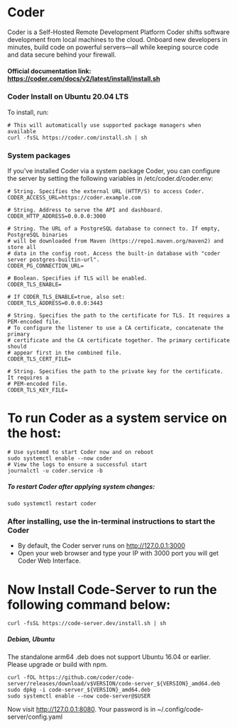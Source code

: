 # Coder
Coder is a Self-Hosted Remote Development Platform
Coder shifts software development from local machines to the cloud. 
Onboard new developers in minutes, build code on powerful servers—all while keeping source code and data secure behind your firewall.
#### Official documentation link: https://coder.com/docs/v2/latest/install/install.sh
### Coder Install on Ubuntu 20.04 LTS
To install, run:

    # This will automatically use supported package managers when available
    curl -fsSL https://coder.com/install.sh | sh

### System packages
If you've installed Coder via a system package Coder, you can configure the server by setting the following variables in /etc/coder.d/coder.env:

    # String. Specifies the external URL (HTTP/S) to access Coder.
    CODER_ACCESS_URL=https://coder.example.com
    
    # String. Address to serve the API and dashboard.
    CODER_HTTP_ADDRESS=0.0.0.0:3000
    
    # String. The URL of a PostgreSQL database to connect to. If empty, PostgreSQL binaries
    # will be downloaded from Maven (https://repo1.maven.org/maven2) and store all
    # data in the config root. Access the built-in database with "coder server postgres-builtin-url".
    CODER_PG_CONNECTION_URL=
    
    # Boolean. Specifies if TLS will be enabled.
    CODER_TLS_ENABLE=
    
    # If CODER_TLS_ENABLE=true, also set:
    CODER_TLS_ADDRESS=0.0.0.0:3443
    
    # String. Specifies the path to the certificate for TLS. It requires a PEM-encoded file.
    # To configure the listener to use a CA certificate, concatenate the primary
    # certificate and the CA certificate together. The primary certificate should
    # appear first in the combined file.
    CODER_TLS_CERT_FILE=
    
    # String. Specifies the path to the private key for the certificate. It requires a
    # PEM-encoded file.
    CODER_TLS_KEY_FILE=
    
# To run Coder as a system service on the host:

    # Use systemd to start Coder now and on reboot
    sudo systemctl enable --now coder 
    # View the logs to ensure a successful start
    journalctl -u coder.service -b
    
##### To restart Coder after applying system changes:
    sudo systemctl restart coder
    
### After installing, use the in-terminal instructions to start the Coder
* By default, the Coder server runs on http://127.0.0.1:3000
* Open your web browser and type your IP with 3000 port you will get Coder Web Interface.

# Now Install Code-Server to run the following command below:
    curl -fsSL https://code-server.dev/install.sh | sh
##### Debian, Ubuntu
The standalone arm64 .deb does not support Ubuntu 16.04 or earlier. Please upgrade or build with npm.

    curl -fOL https://github.com/coder/code-server/releases/download/v$VERSION/code-server_${VERSION}_amd64.deb
    sudo dpkg -i code-server_${VERSION}_amd64.deb
    sudo systemctl enable --now code-server@$USER
Now visit http://127.0.0.1:8080. Your password is in ~/.config/code-server/config.yaml
